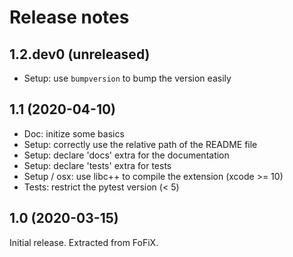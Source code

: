 Release notes
=============

1.2.dev0 (unreleased)
----------------

- Setup: use ``bumpversion`` to bump the version easily


1.1 (2020-04-10)
----------------

- Doc: initize some basics
- Setup: correctly use the relative path of the README file
- Setup: declare 'docs' extra for the documentation
- Setup: declare 'tests' extra for tests
- Setup / osx: use libc++ to compile the extension (xcode >= 10)
- Tests: restrict the pytest version (< 5)


1.0 (2020-03-15)
----------------

Initial release. Extracted from FoFiX.

